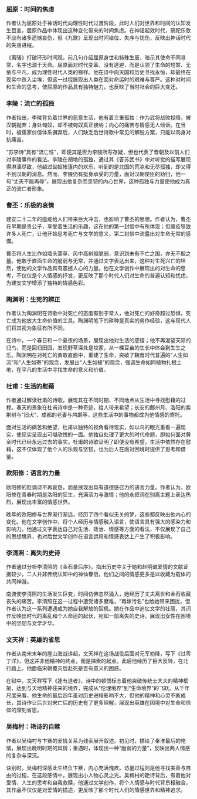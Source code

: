 ### 屈原：时间的焦虑
作者认为屈原处于神话时代向理性时代过渡阶段，此时人们对世界和时间的认知发生巨变，屈原作品中体现出这种变化带来的时间焦虑。在神话起效时代，祭祀乐歌不应有诸多遗憾哀伤，但《九歌》呈现出时间错位、失序与忧伤，反映出神话时代的失落进程。

《离骚》打破环形时间观，前几句介绍屈原身世和特殊生辰，暗示其使命不同寻常，名字也源于天命。屈原面对时代变革，没有逃避，而是认领了生命的短暂、无依与平凡，成为理性时代人类的榜样。他在诗中向天国和历史寻找永恒，却最终在现实中跌入尘埃，但这一过程展现出人类在面对命运时的艰难与尊严。这种对时间和生命的思考，使屈原的作品具有独特魅力，也反映了当时社会的巨大变迁。

### 李陵：流亡的孤独
作者指出，李陵背负着世界的恶意生活，他有着三重孤独：作为武将战败投降，被汉朝抛弃；身处匈奴，却不被匈奴真正接纳；内心的痛苦与情感无人倾诉。在当时，被儒家价值体系摒弃后，人们缺乏后世诗歌中常见的解脱方案，只能以肉身对抗痛苦。

“苏李诗”具有“流亡性”，即便其是否为李陵所写存疑，但也代表了晋朝及以前人们对李陵事件的看法。李陵在胡地的孤独，通过其《答苏武书》中对听觉的描写展现得淋漓尽致，他越过匈奴帐篷内的欢乐，听到的是北国的荒凉和无尽孤独，却又得不到汉朝的消息。然而，李陵仍有挺身承受的力量，面对汉朝使臣的劝归，他一句“丈夫不能再辱”，展现出他复杂而坚韧的内心世界，这种孤独与力量使他成为真正的流亡者形象。

### 曹丕：乐极的哀情
建安二十二年的瘟疫给人们带来巨大冲击，也影响了曹丕的思想。作者认为，曹丕在早期是贵公子，享受着生活的乐趣，这在他的第一封信中有所体现；但瘟疫导致许多人死亡，让他开始思考死亡与文学的意义，第二封信中流露出对生命无常的感慨。

曹丕将人生比作如墙头蒿草、风中高树般脆弱，意识到未有不亡之国，亦无不掘之墓。他敢于直面生命的脆弱与无常，并通过文字表达出来，这种对生死兴亡的坦然，使他的文学作品具有震撼人心的力量。他在文学创作中展现出的对生命的思考，不仅仅是个人情感的抒发，更反映了那个时代人们对生命的普遍认知和忧虑，为建安文学增添了独特的情感色彩。

### 陶渊明：生死的辨正
作者认为陶渊明在诗歌中对死亡的态度有别于常人，他对死亡的好奇超过恐惧，死亡成为他放大生命价值的工具。陶渊明笔下的耕种是真实的劳作经验，这与现代人们将其视为象征有所不同。

在诗中，一个春日和一个夏夜的场景，展现出他对生活的感悟；他不再渴望天际的归鸟，而是回归田园，发现野草深处是坟冢，从一棵豆苗的生长中体会到生生之乐。陶渊明在对死亡的勇敢直面中，重建了生命，突破了魏晋时代普遍的“人生如流”和“人生如寄”的观念，发展出“人生如植”的观念，强调生命如同植物扎根土地，在平凡的生活中寻找生命的意义和价值。 

### 杜甫：生活的慰藉
作者通过解读杜甫的诗歌，展现其在不同时期、不同地点从生活中寻找慰藉的过程。春天的景象在杜甫诗中是一种奇迹，给人带来希望；长安的鄜州月、洛阳的紫荆树与“旧犬”、成都的老妻与鸬鹚等，这些生活中的事物都成为他情感的寄托。

面对生活的痛苦和绝望，杜甫以独特的视角看待现实，如以鸟的眼光重看一遍现实，使现实呈现出可堪欣悦的一面。他独自处理了更大的时代命题，即如何面对黄金时代已经永远过去的事实。杜甫的诗歌证明了即便没有希望，生活中依然存在慰藉，这不仅体现了他个人的乐观与坚韧，也为后人在面对困境时提供了思考和借鉴。 

### 欧阳修：语言的力量
欧阳修的贬谪诗不再哀怨，而是展现出具有道德感召力的语言力量。作者认为，欧阳修在青春时期是洛阳的狂生，充满活力与激情；他的永叔词在别离主题上表达热烈，展现出丰富的情感世界。

晚年的欧阳修与世界渐行渐远，经历了四个看似无关的梦，这些都反映出他内心的变化。他在文学创作中，将个人经历与情感融入语言，使语言具有强大的感染力和影响力。他通过文字表达自己对生活、政治、情感等方面的看法，不仅展现了自己的思想境界，也对后世文学创作在语言运用和情感表达上产生了积极影响。 

### 李清照：离失的史诗
作者通过分析李清照的《金石录后序》，指出历史中关于她和赵明诚爱情的文献证据较少，二人并非传统认知中的神仙眷侣，他们之间的情感更多是以收藏为载体的共同神游。

南渡使李清照的生活发生巨变，时间仿佛忽然涌入，她经历了丈夫离世和金石收藏丧失的痛苦。李清照在这一过程中遭受诸多磨难，“再嫁污名”也给她带来困扰，但作者认为这一系列遭遇成为她自我解放的契机。她在作品中追忆文学的壮丽，其词作反映出时代的离乱和个人命运的起伏，宛如一部离失的史诗，展现出女性在困境中的坚韧与文学才华。 

### 文天祥：英雄的省思
作者从南宋末年的崖山海战讲起，文天祥在这场战役后面对元军劝降，写下《过零丁洋》，但这并非他精神的终点，而是探索的起点。此后他经历了巨大反转，在北行路上，他面临宋朝覆灭后赴死是否有意义的困惑。

在狱中，文天祥写下《逢有道者》，诗中的顿悟标志着他突破传统士大夫的精神框架，达到与天地精神往来的境界，完成从“伦理境界”到“生命境界”的飞跃。从千年尺度来看，他生命的最后四年虽对历史进程影响不大，但他的精神和心灵不断成长，其诗作让后世对宋亡后的历史有了更多理解，展现出英雄在困境中对生命和信仰的深刻省思。 

### 吴梅村：艳诗的自赎
作者以吴梅村与卞赛的爱情关系为线索展开叙述。初见时，描绘了秦淮最后的艳情，展现出晚明时期的风情；重遇时，体现出一种“脆弱的力量”，反映出两人情感的复杂与深沉。

诀别时，吴梅村深感此生终负卞赛，内心充满愧疚。访墓过程则是他寻找美善与自由的过程，在这段感情中，展现出小人物心灵之光。吴梅村的艳诗背后，有着他对爱情、人生的思考和自我救赎，他通过文学创作，将个人情感与时代背景相融合，其作品不仅仅是对爱情的描述，更反映了那个时代人们的情感世界和精神追求。 